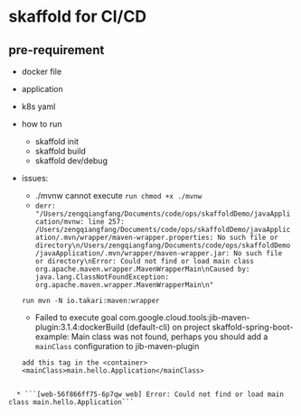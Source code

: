 # skaffold for CI/CD

## pre-requirement

* docker file
* application
* k8s yaml
* how to run
  * skaffold init
  * skaffold build
  * skaffold dev/debug
* issues:
  * ./mvnw cannot execute
  ```run chmod +x ./mvnw```
  * ```derr: "/Users/zengqiangfang/Documents/code/ops/skaffoldDemo/javaApplication/mvnw: line 257: /Users/zengqiangfang/Documents/code/ops/skaffoldDemo/javaApplication/.mvn/wrapper/maven-wrapper.properties: No such file or directory\n/Users/zengqiangfang/Documents/code/ops/skaffoldDemo/javaApplication/.mvn/wrapper/maven-wrapper.jar: No such file or directory\nError: Could not find or load main class org.apache.maven.wrapper.MavenWrapperMain\nCaused by: java.lang.ClassNotFoundException: org.apache.maven.wrapper.MavenWrapperMain\n"```

  ```run mvn -N io.takari:maven:wrapper```
  * Failed to execute goal com.google.cloud.tools:jib-maven-plugin:3.1.4:dockerBuild (default-cli) on project skaffold-spring-boot-example: Main class was not found, perhaps you should add a `mainClass` configuration to jib-maven-plugin
  
  ``` 
  add this tag in the <container>
  <mainClass>main.hello.Application</mainClass>
```

  * ```[web-56f866ff75-6p7qw web] Error: Could not find or load main class main.hello.Application```
